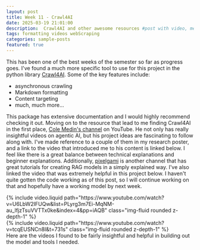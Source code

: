 ```yaml
---
layout: post
title: Week 11 - Crawl4AI
date: 2025-03-19 21:01:00
description:  Crawl4AI and other awesome resources #post with video, mentioning web scraping
tags: formatting videos webScraping
categories: sample-posts
featured: true
---
```


This has been one of the best weeks of the semester so far as progress goes. I've found a much more specific tool to use for this project in the python library <a href ='https://github.com/unclecode/crawl4ai'>Crawl4AI</a>. Some of the key features include:
- asynchronous crawling
- Markdown formatting 
- Content targeting
- much, much more...

This package has extensive documentation and I would highly recommend checking it out. Moving on to the resource that lead to me finding Crawl4AI in the first place, <a href="https://www.youtube.com/@ColeMedin">Cole Medin's channel</a> on YouTube. He not only has really insightful videos on agentic AI, but his project ideas are fascinating to follow along with. I've made reference to a couple of them in my research poster, and a link to the video that introduced me to his content is linked below. I feel like there is a great balance between technical explanations and beginner explanations. Additionally, <a href="https://www.youtube.com/@pixegami">pixelgami</a> is another channel that has great tutorials for creating RAG models in a simply explained way. I've also linked the video that was extremely helpful in this project below. I haven't quite gotten the code working as of this post, so I will continue working on that and hopefully have a working model by next week.
<!-- <div class="row mt-3">
    <div class="col-sm mt-3 mt-md-0">
        {% include video.liquid path="assets/video/pexels-engin-akyurt-6069112-960x540-30fps.mp4" class="img-fluid rounded z-depth-1" controls=true autoplay=true %}
    </div>
    <div class="col-sm mt-3 mt-md-0">
        {% include video.liquid path="assets/video/pexels-engin-akyurt-6069112-960x540-30fps.mp4" class="img-fluid rounded z-depth-1" controls=true %}
    </div>
</div>
<div class="caption">
    A simple, elegant caption looks good between video rows, after each row, or doesn't have to be there at all.
</div>

It does also support embedding videos from different sources. Here are some examples: -->

<div class="row mt-3">
    <div class="col-sm mt-3 mt-md-0">
        {% include video.liquid path="https://www.youtube.com/watch?v=U6LbW2IFUQw&list=PLyrg3m7Ei-MqNM-au_lfjzTsuVVTTx0ke&index=4&pp=iAQB" class="img-fluid rounded z-depth-1" %}
    </div>
    <div class="col-sm mt-3 mt-md-0">
        {% include video.liquid path="https://www.youtube.com/watch?v=tcqEUSNCn8I&t=731s" class="img-fluid rounded z-depth-1" %}
    </div>
</div>
<div class="caption">
    Here are  the videos I found to be fairly insightful and helpful in building out the model and tools I needed.
</div>
